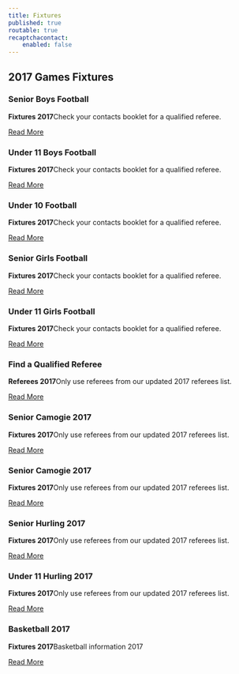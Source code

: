 ```yaml
---
title: Fixtures
published: true
routable: true
recaptchacontact:
    enabled: false
---
```


<div class="center g-title-large">
<h2 class="g-title">2017 Games Fixtures</h2>
</div>
<div class="g-grid">
<div class="g-block box1 size-33-3">
<div class="g-content">
<h3 class="g-title">Senior Boys Football</h3>
<p><strong>Fixtures 2017</strong>Check your contacts booklet for a qualified referee.</p>
<a class="button" href="http://www.cumannnambunscolchilldara.com/fixtures/senior-boys-2017">Read More</a></div>
</div>
<div class="g-block box1 size-33-3">
<div class="g-content">
<h3 class="g-title">Under 11 Boys Football</h3>
<p><strong>Fixtures 2017</strong>Check your contacts booklet for a qualified referee.</p>
<a class="button" href="http://www.cumannnambunscolchilldara.com/fixtures/under-11-boys-football">Read More</a></div>
</div>
<div class="g-block box1 size-33-3">
<div class="g-content">
<h3 class="g-title">Under 10 Football</h3>
<p><strong>Fixtures 2017</strong>Check your contacts booklet for a qualified referee.</p>
<a class="button" href="http://www.cumannnambunscolchilldara.com/fixtures/under-10-football">Read More</a>
</div>
</div>
<div class="g-block box-red size-33-3">
<div class="g-content">
<h3 class="g-title">Senior Girls Football</h3>
<p><strong>Fixtures 2017</strong>Check your contacts booklet for a qualified referee.</p>
<a class="button" href="http://www.cumannnambunscolchilldara.com/fixtures/senior-girls-football">Read More</a>
</div>
</div>
<div class="g-block box-red size-33-3">
<div class="g-content">
<h3 class="g-title">Under 11 Girls Football</h3>
<p><strong>Fixtures 2017</strong>Check your contacts booklet for a qualified referee.</p>
<a class="button" href="http://www.cumannnambunscolchilldara.com/fixtures/under-11-girls-football">Read More</a>
</div>
</div>
<div class="g-block box-blue size-33-3">
<div class="g-content">
<h3 class="g-title">Find a Qualified Referee</h3>
<p><strong>Referees 2017</strong>Only use referees from our updated 2017 referees list.</p>
<a class="button" href="http://www.cumannnambunscolchilldara.com/refereetest">Read More</a>
</div>
</div>
<div class="g-block box-purple size-33-3">
<div class="g-content">
<h3 class="g-title">Senior Camogie 2017</h3>
<p><strong>Fixtures 2017</strong>Only use referees from our updated 2017 referees list.</p>
<a class="button" href="http://www.cumannnambunscolchilldara.com/fixtures/senior-camogie-2017">Read More</a>
</div>
</div>
<div class=“g-block box-purple size-33-3”>
<div class=“g-content”>
<h3 class=“g-title”>Senior Camogie 2017</h3>
<p><strong>Fixtures 2017</strong>Only use referees from our updated 2017 referees list.</p>
<a class=“button” href=“http://www.cumannnambunscolchilldara.com/fixtures/under-11-camogie”>Read More</a>
</div>
</div>
<div class="g-block box-orange size-33-3">
<div class="g-content">
<h3 class="g-title">Senior Hurling 2017</h3>
<p><strong>Fixtures 2017</strong>Only use referees from our updated 2017 referees list.</p>
<a class="button" href="http://www.cumannnambunscolchilldara.com/fixtures/senior-hurling-2017">Read More</a>
</div>
</div>

<div class="g-block box-orange size-33-3">
<div class="g-content">
<h3 class="g-title">Under 11 Hurling 2017</h3>
<p><strong>Fixtures 2017</strong>Only use referees from our updated 2017 referees list.</p>
<a class="button" href="http://www.cumannnambunscolchilldara.com/fixtures/under-11-hurling">Read More</a>
</div>
</div>

<div class="g-block box-grey size-33-3">
<div class="g-content">
<h3 class="g-title">Basketball 2017</h3>
<p><strong>Fixtures 2017</strong>Basketball information 2017</p>
<a class="button" href="http://www.cumannnambunscolchilldara.com/fixtures/basketball">Read More</a>
</div>
</div>



